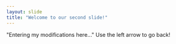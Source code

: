```yaml
---
layout: slide
title: "Welcome to our second slide!"
---
```

"Entering my modifications here..."
Use the left arrow to go back!
